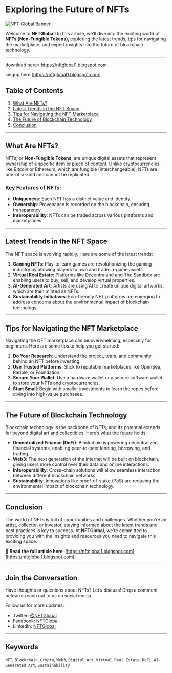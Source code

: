# Exploring the Future of NFTs

![NFT Global Banner]([https://nftglobal1.blogspot.com/1200x400) <!-- Add a banner image here -->

Welcome to **NFTGlobal**! In this article, we’ll dive into the exciting world of **NFTs (Non-Fungible Tokens)**, exploring the latest trends, tips for navigating the marketplace, and expert insights into the future of blockchain technology.

---
download here= https://nftglobal1.blogspot.com

singup here [https://nftglobal1.blogspot.com]

## Table of Contents
1. [What Are NFTs?](#what-are-nfts)
2. [Latest Trends in the NFT Space](#latest-trends-in-the-nft-space)
3. [Tips for Navigating the NFT Marketplace](#tips-for-navigating-the-nft-marketplace)
4. [The Future of Blockchain Technology](#the-future-of-blockchain-technology)
5. [Conclusion](#conclusion)

---

## What Are NFTs?

NFTs, or **Non-Fungible Tokens**, are unique digital assets that represent ownership of a specific item or piece of content. Unlike cryptocurrencies like Bitcoin or Ethereum, which are fungible (interchangeable), NFTs are one-of-a-kind and cannot be replicated.

### Key Features of NFTs:
- **Uniqueness**: Each NFT has a distinct value and identity.
- **Ownership**: Provenance is recorded on the blockchain, ensuring transparency.
- **Interoperability**: NFTs can be traded across various platforms and marketplaces.

---

## Latest Trends in the NFT Space

The NFT space is evolving rapidly. Here are some of the latest trends:

1. **Gaming NFTs**: Play-to-earn games are revolutionizing the gaming industry by allowing players to own and trade in-game assets.
2. **Virtual Real Estate**: Platforms like Decentraland and The Sandbox are enabling users to buy, sell, and develop virtual properties.
3. **AI-Generated Art**: Artists are using AI to create unique digital artworks, which are then minted as NFTs.
4. **Sustainability Initiatives**: Eco-friendly NFT platforms are emerging to address concerns about the environmental impact of blockchain technology.

---

## Tips for Navigating the NFT Marketplace

Navigating the NFT marketplace can be overwhelming, especially for beginners. Here are some tips to help you get started:

1. **Do Your Research**: Understand the project, team, and community behind an NFT before investing.
2. **Use Trusted Platforms**: Stick to reputable marketplaces like OpenSea, Rarible, or Foundation.
3. **Secure Your Wallet**: Use a hardware wallet or a secure software wallet to store your NFTs and cryptocurrencies.
4. **Start Small**: Begin with smaller investments to learn the ropes before diving into high-value purchases.

---

## The Future of Blockchain Technology

Blockchain technology is the backbone of NFTs, and its potential extends far beyond digital art and collectibles. Here’s what the future holds:

- **Decentralized Finance (DeFi)**: Blockchain is powering decentralized financial systems, enabling peer-to-peer lending, borrowing, and trading.
- **Web3**: The next generation of the internet will be built on blockchain, giving users more control over their data and online interactions.
- **Interoperability**: Cross-chain solutions will allow seamless interaction between different blockchain networks.
- **Sustainability**: Innovations like proof-of-stake (PoS) are reducing the environmental impact of blockchain technology.

---

## Conclusion

The world of NFTs is full of opportunities and challenges. Whether you’re an artist, collector, or investor, staying informed about the latest trends and best practices is key to success. At **NFTGlobal**, we’re committed to providing you with the insights and resources you need to navigate this exciting space.

🔗 **Read the full article here**: [https://nftglobal1.blogspot.com](https://nftglobal1.blogspot.com)

---

## Join the Conversation

Have thoughts or questions about NFTs? Let’s discuss! Drop a comment below or reach out to us on social media.  

Follow us for more updates:  
- Twitter: [@NFTGlobal](https://twitter.com)  
- Facebook: [NFTGlobal](https://facebook.com)  
- LinkedIn: [NFTGlobal](https://linkedin.com)  

---

## Keywords

`NFT`, `Blockchain`, `Crypto`, `Web3`, `Digital Art`, `Virtual Real Estate`, `DeFi`, `AI-Generated Art`, `Sustainability`
